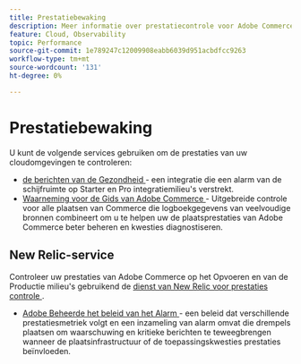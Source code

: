 ```yaml
---
title: Prestatiebewaking
description: Meer informatie over prestatiecontrole voor Adobe Commerce op cloudinfrastructuur.
feature: Cloud, Observability
topic: Performance
source-git-commit: 1e789247c12009908eabb6039d951acbdfcc9263
workflow-type: tm+mt
source-wordcount: '131'
ht-degree: 0%

---
```


# Prestatiebewaking

U kunt de volgende services gebruiken om de prestaties van uw cloudomgevingen te controleren:

- [ de berichten van de Gezondheid ](../integrations/health-notifications.md) - een integratie die een alarm van de schijfruimte op Starter en Pro integratiemilieu&#39;s verstrekt.
- [ Waarneming voor de Gids van Adobe Commerce ](https://experienceleague.adobe.com/docs/commerce-operations/tools/observation-for-adobe-commerce/intro.html) - Uitgebreide controle voor alle plaatsen van Commerce die logboekgegevens van veelvoudige bronnen combineert om u te helpen uw de plaatsprestaties van Adobe Commerce beter beheren en kwesties diagnostiseren.

## New Relic-service

Controleer uw prestaties van Adobe Commerce op het Opvoeren en van de Productie milieu&#39;s gebruikend de [ dienst van New Relic voor prestaties controle ](new-relic-service.md).

- [ Adobe Beheerde het beleid van het Alarm ](investigate-performance.md#monitor-performance-with-managed-alerts) - een beleid dat verschillende prestatiesmetriek volgt en een inzameling van alarm omvat die drempels plaatsen om waarschuwing en kritieke berichten te teweegbrengen wanneer de plaatsinfrastructuur of de toepassingskwesties prestaties beïnvloeden.
